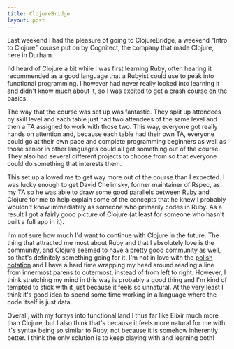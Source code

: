 ```yaml
---
title: ClojureBridge
layout: post
---
```

Last weekend I had the pleasure of going to ClojureBridge, a weekend "Intro to Clojure"
course put on by Cognitect, the company that made Clojure, here in Durham.

I'd heard of Clojure a bit while I was first learning Ruby, often hearing it
recommended as a good language that a Rubyist could use to peak into functional
programming. I however had never really looked into learning it and didn't know much about it,
so I was excited to get a crash course on the basics.

The way that the course was set up was fantastic. They split up attendees by skill
level and each table just had two attendees of the same level and then a TA assigned
to work with those two. This way, everyone got really hands on attention and, because each
table had their own TA, everyone could go at their own pace and complete programming beginners
as well as those senior in other languages could all get something out of the course. They also
had several different projects to choose from so that everyone could do something that
interests them.

This set up allowed me to get way more out of the course than I expected.
I was lucky enough to get David Chelimsky, former maintainer of Rspec, as my TA so
he was able to draw some good parallels between Ruby and Clojure for me to help explain some of the
concepts that he knew I probably wouldn't know immediately as someone who primarily codes in Ruby.
As a result I got a fairly good picture of Clojure (at least for someone who hasn't built a full app in it).

I'm not sure how much I'd want to continue with Clojure in the future. The thing that attracted
me most about Ruby and that I absolutely love is the community, and Clojure seemed to have a pretty
good community as well, so that's definitely something going for it. I'm not in love with the
[polish notation](https://en.wikipedia.org/wiki/Polish_notation) and I have a hard time
wrapping my head around reading a line from innermost parens to outermost, instead of from
left to right. However, I think stretching my mind in this way is probably a good thing
and I'm kind of tempted to stick with it just because it feels so unnatural. At the very
least I think it's good idea to spend some time working in a language where the code itself is
just data.  

Overall, with my forays into functional land I thus far like Elixir much more than Clojure,
but I also think that's because it feels more natural for me with it's syntax being so similar to Ruby,
not because it is somehow inherently better. I think the only solution is to keep playing with
and learning both!
